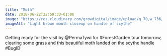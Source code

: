 ```yaml
---
title: "Moth"
date: 2018-06-22T22:59:33+01:00
image: "https://res.cloudinary.com/growdigital/image/upload/q_70,w_736/v1544220323/moth-42957762971.jpg"
imageAlt: "Light brown mouth closeup on handle of scythe"
---
```


Getting ready for the visit by @PermaTywi for #ForestGarden tour tomorrow, clearing some grass and this beautiful moth landed on the scythe handle #BugID
